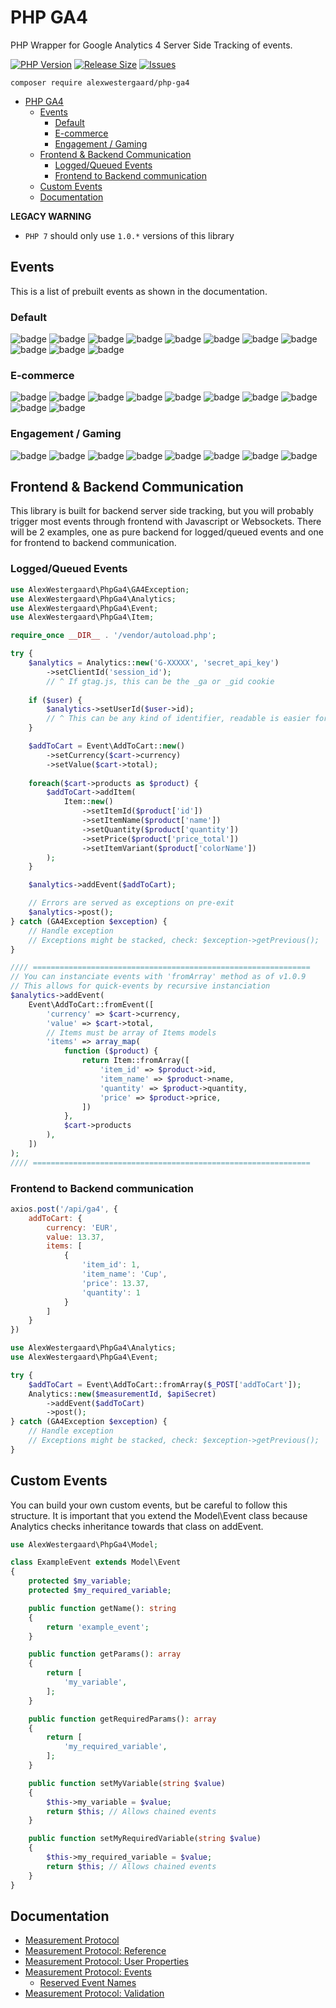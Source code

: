 # PHP GA4

PHP Wrapper for Google Analytics 4 Server Side Tracking of events.

[![PHP Version](https://img.shields.io/packagist/php-v/alexwestergaard/php-ga4?color=blue&style=for-the-badge)](https://www.php.net/releases/)
[![Release Size](https://img.shields.io/github/languages/code-size/alexwestergaard/php-ga4?color=blue&style=for-the-badge)](https://github.com/AlexWestergaard/php-ga4/releases/latest)
[![Issues](https://img.shields.io/github/issues-raw/alexwestergaard/php-ga4?color=red&style=for-the-badge)](https://github.com/AlexWestergaard/php-ga4/issues)

`composer require alexwestergaard/php-ga4`

- [PHP GA4](#php-ga4)
  - [Events](#events)
    - [Default](#default)
    - [E-commerce](#e-commerce)
    - [Engagement / Gaming](#engagement--gaming)
  - [Frontend \& Backend Communication](#frontend--backend-communication)
    - [Logged/Queued Events](#loggedqueued-events)
    - [Frontend to Backend communication](#frontend-to-backend-communication)
  - [Custom Events](#custom-events)
  - [Documentation](#documentation)

**LEGACY WARNING**
- `PHP 7` should only use `1.0.*` versions of this library

## Events

This is a list of prebuilt events as shown in the documentation.

### Default

![badge](https://shields.io/badge/Share-informational)
![badge](https://shields.io/badge/Signup-informational)
![badge](https://shields.io/badge/Login-informational)
![badge](https://shields.io/badge/Search-informational)
![badge](https://shields.io/badge/SelectContent-informational)
![badge](https://shields.io/badge/SelectItem-informational)
![badge](https://shields.io/badge/SelectPromotion-informational)
![badge](https://shields.io/badge/ViewItem-informational)
![badge](https://shields.io/badge/ViewItemList-informational)
![badge](https://shields.io/badge/ViewPromotion-informational)
![badge](https://shields.io/badge/ViewSearchResults-informational)

### E-commerce

![badge](https://shields.io/badge/GenerateLead-informational)
![badge](https://shields.io/badge/AddToWishlist-informational)
![badge](https://shields.io/badge/AddToCart-informational)
![badge](https://shields.io/badge/ViewCart-informational)
![badge](https://shields.io/badge/RemoveFromCart-informational)
![badge](https://shields.io/badge/BeginCheckout-informational)
![badge](https://shields.io/badge/AddPaymentInfo-informational)
![badge](https://shields.io/badge/AddShippingInfo-informational)
![badge](https://shields.io/badge/Purchase-informational)
![badge](https://shields.io/badge/Refund-informational)
  
### Engagement / Gaming

![badge](https://shields.io/badge/EarnVirtualCurrency-informational)
![badge](https://shields.io/badge/SpendVirtualCurrency-informational)
![badge](https://shields.io/badge/LevelUp-informational)
![badge](https://shields.io/badge/PostScore-informational)
![badge](https://shields.io/badge/TutorialBegin-informational)
![badge](https://shields.io/badge/TutorialComplete-informational)
![badge](https://shields.io/badge/UnlockAchievement-informational)
![badge](https://shields.io/badge/JoinGroup-informational)

## Frontend & Backend Communication

This library is built for backend server side tracking, but you will probably trigger most events through frontend with Javascript or Websockets. There will be 2 examples, one as pure backend for logged/queued events and one for frontend to backend communication.
  
### Logged/Queued Events

```php
use AlexWestergaard\PhpGa4\GA4Exception;
use AlexWestergaard\PhpGa4\Analytics;
use AlexWestergaard\PhpGa4\Event;
use AlexWestergaard\PhpGa4\Item;

require_once __DIR__ . '/vendor/autoload.php';

try {
    $analytics = Analytics::new('G-XXXXX', 'secret_api_key')
        ->setClientId('session_id');
        // ^ If gtag.js, this can be the _ga or _gid cookie
    
    if ($user) {
        $analytics->setUserId($user->id);
        // ^ This can be any kind of identifier, readable is easier for you
    }

    $addToCart = Event\AddToCart::new()
        ->setCurrency($cart->currency)
        ->setValue($cart->total);
    
    foreach($cart->products as $product) {
        $addToCart->addItem(
            Item::new()
                ->setItemId($product['id'])
                ->setItemName($product['name'])
                ->setQuantity($product['quantity'])
                ->setPrice($product['price_total'])
                ->setItemVariant($product['colorName'])
        );
    }

    $analytics->addEvent($addToCart);

    // Errors are served as exceptions on pre-exit
    $analytics->post();
} catch (GA4Exception $exception) {
    // Handle exception
    // Exceptions might be stacked, check: $exception->getPrevious();
}

//// ==============================================================
// You can instanciate events with 'fromArray' method as of v1.0.9
// This allows for quick-events by recursive instanciation
$analytics->addEvent(
    Event\AddToCart::fromEvent([
        'currency' => $cart->currency,
        'value' => $cart->total,
        // Items must be array of Items models
        'items' => array_map(
            function ($product) {
                return Item::fromArray([
                    'item_id' => $product->id,
                    'item_name' => $product->name,
                    'quantity' => $product->quantity,
                    'price' => $product->price,
                ])
            },
            $cart->products
        ),
    ])
);
//// ==============================================================
```

### Frontend to Backend communication

```js
axios.post('/api/ga4', {
    addToCart: {
        currency: 'EUR',
        value: 13.37,
        items: [
            {
                'item_id': 1,
                'item_name': 'Cup',
                'price': 13.37,
                'quantity': 1
            }
        ]
    }
})
```

```php
use AlexWestergaard\PhpGa4\Analytics;
use AlexWestergaard\PhpGa4\Event;

try {
    $addToCart = Event\AddToCart::fromArray($_POST['addToCart']);
    Analytics::new($measurementId, $apiSecret)
        ->addEvent($addToCart)
        ->post();
} catch (GA4Exception $exception) {
    // Handle exception
    // Exceptions might be stacked, check: $exception->getPrevious();
}
```

## Custom Events

You can build your own custom events, but be careful to follow this structure. It is important that you extend the Model\Event class because Analytics checks inheritance towards that class on addEvent.

```php
use AlexWestergaard\PhpGa4\Model;

class ExampleEvent extends Model\Event
{
    protected $my_variable;
    protected $my_required_variable;

    public function getName(): string
    {
        return 'example_event';
    }

    public function getParams(): array
    {
        return [
            'my_variable',
        ];
    }

    public function getRequiredParams(): array
    {
        return [
            'my_required_variable',
        ];
    }

    public function setMyVariable(string $value)
    {
        $this->my_variable = $value;
        return $this; // Allows chained events
    }

    public function setMyRequiredVariable(string $value)
    {
        $this->my_required_variable = $value;
        return $this; // Allows chained events
    }
}
```

## Documentation

- [Measurement Protocol](https://developers.google.com/analytics/devguides/collection/protocol/ga4)
- [Measurement Protocol: Reference](https://developers.google.com/analytics/devguides/collection/protocol/ga4/reference?client_type=gtag)
- [Measurement Protocol: User Properties](https://developers.google.com/analytics/devguides/collection/protocol/ga4/user-properties?client_type=gtag)
- [Measurement Protocol: Events](https://developers.google.com/analytics/devguides/collection/protocol/ga4/reference/events)
  - [Reserved Event Names](https://developers.google.com/analytics/devguides/collection/protocol/ga4/reference?client_type=gtag#reserved_event_names)
- [Measurement Protocol: Validation](https://developers.google.com/analytics/devguides/collection/protocol/ga4/validating-events?client_type=gtag)
